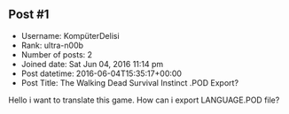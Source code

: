## Post #1
- Username: KompüterDelisi
- Rank: ultra-n00b
- Number of posts: 2
- Joined date: Sat Jun 04, 2016 11:14 pm
- Post datetime: 2016-06-04T15:35:17+00:00
- Post Title: The Walking Dead Survival Instinct .POD Export?

Hello i want to translate this game.
How can i export LANGUAGE.POD file?
